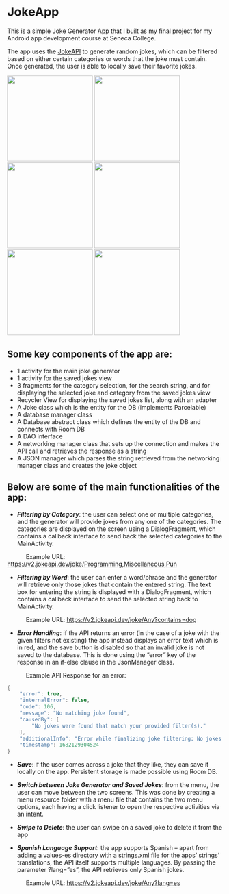 # JokeApp

This is a simple Joke Generator App that I built as my final project for my Android app development course at Seneca College.

The app uses the [JokeAPI](https://v2.jokeapi.dev/) to generate random jokes, which can be filtered based on either certain categories or words that the joke must contain. Once generated, the user is able to locally save their favorite jokes.  

<img src="https://github.com/bhav21/joke-generator-android/assets/63790878/1cf4bbb6-3dc3-4c13-84da-843e4b8943c5" width="200">
<img src="https://github.com/bhav21/joke-generator-android/assets/63790878/1ddc539d-1a60-4039-8401-a67fa7e0ec50" width="200">
<img src="https://github.com/bhav21/joke-generator-android/assets/63790878/6d15b7a0-9eb2-419e-958f-002e3eca7f7d" width="200">
<img src="https://github.com/bhav21/joke-generator-android/assets/63790878/0d6407d7-037c-4ac8-a629-c13b84dfa22a" width="200">
<img src="https://github.com/bhav21/joke-generator-android/assets/63790878/a44fd938-91d5-4510-a8cf-3ad1a73272fc" width="200">
<img src="https://github.com/bhav21/joke-generator-android/assets/63790878/fba7f09a-4284-425b-9885-0a49be546ade" width="200">  


## Some key components of the app are:
-	1 activity for the main joke generator
-	1 activity for the saved jokes view
-	3 fragments for the category selection, for the search string, and for displaying the selected joke and category from the saved jokes view
-	Recycler View for displaying the saved jokes list, along with an adapter
-	A Joke class which is the entity for the DB (implements Parcelable)
-	A database manager class
-	A Database abstract class which defines the entity of the DB and connects with Room DB
-	A DAO interface
-	A networking manager class that sets up the connection and makes the API call and retrieves the response as a string
-	A JSON manager which parses the string retrieved from the networking manager class and creates the joke object

## Below are some of the main functionalities of the app:

- ***Filtering by Category***: the user can select one or multiple categories, and the generator will provide jokes from any one of the categories. The categories are displayed on the screen using a DialogFragment, which contains a callback interface to send back the selected categories to the MainActivity.

&ensp; &ensp; &ensp; &ensp; Example URL: https://v2.jokeapi.dev/joke/Programming,Miscellaneous,Pun

- ***Filtering by Word***: the user can enter a word/phrase and the generator will retrieve only those jokes that contain the entered string. The text box for entering the string is displayed with a DialogFragment, which contains a callback interface to send the selected string back to MainActivity.

&ensp; &ensp; &ensp; &ensp; Example URL: https://v2.jokeapi.dev/joke/Any?contains=dog

- ***Error Handling***: if the API returns an error (in the case of a joke with the given filters not existing) the app instead displays an error text which is in red, and the save button is disabled so that an invalid joke is not saved to the database. This is done using the “error” key of the response in an if-else clause in the JsonManager class.

&ensp; &ensp; &ensp; &ensp; Example API Response for an error:
```java
{
    "error": true,
    "internalError": false,
    "code": 106,
    "message": "No matching joke found",
    "causedBy": [
        "No jokes were found that match your provided filter(s)."
    ],
    "additionalInfo": "Error while finalizing joke filtering: No jokes were found that match your provided filter(s).",
    "timestamp": 1682129304524
}
```
- ***Save***: if the user comes across a joke that they like, they can save it locally on the app. Persistent storage is made possible using Room DB.

- ***Switch between Joke Generator and Saved Jokes***: from the menu, the user can move between the two screens. This was done by creating a menu resource folder with a menu file that contains the two menu options, each having a click listener to open the respective activities via an intent.

- ***Swipe to Delete***: the user can swipe on a saved joke to delete it from the app

- ***Spanish Language Support***: the app supports Spanish – apart from adding a values-es directory with a strings.xml file for the apps’ strings’ translations, the API itself supports multiple languages. By passing the parameter ?lang=”es”, the API retrieves only Spanish jokes.

&ensp; &ensp; &ensp; &ensp; Example URL: https://v2.jokeapi.dev/joke/Any?lang=es
